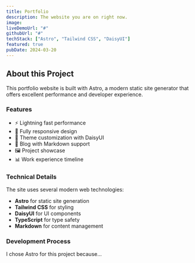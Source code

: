 ```yaml
---
title: Portfolio
description: The website you are on right now.
image: 
liveDemoUrl: "#"
githubUrl: "#"
techStack: ["Astro", "Tailwind CSS", "DaisyUI"]
featured: true
pubDate: 2024-03-20
---
```


## About this Project

This portfolio website is built with Astro, a modern static site generator that offers excellent performance and developer experience.

### Features

- ⚡️ Lightning fast performance
- 📱 Fully responsive design
- 🎨 Theme customization with DaisyUI
- 📝 Blog with Markdown support
- 🖼️ Project showcase
- 📊 Work experience timeline

### Technical Details

The site uses several modern web technologies:

- **Astro** for static site generation
- **Tailwind CSS** for styling
- **DaisyUI** for UI components
- **TypeScript** for type safety
- **Markdown** for content management

### Development Process

I chose Astro for this project because... 